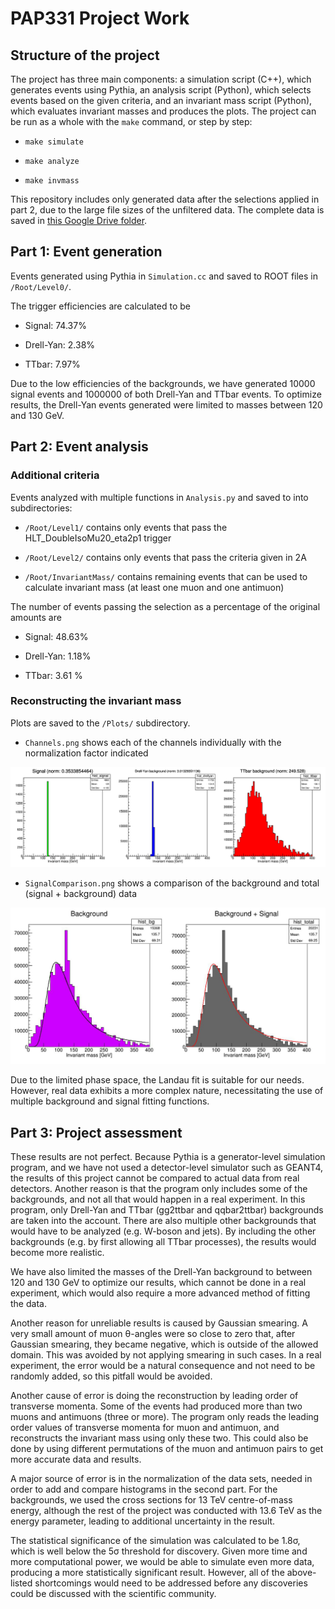 # PAP331 Project Work

## Structure of the project

The project has three main components: a simulation script (C++), which generates events using Pythia, an analysis script (Python), which selects events based on the given criteria, and an invariant mass script (Python), which evaluates invariant masses and produces the plots. The project can be run as a whole with the `make` command, or step by step:

- `make simulate`

- `make analyze`

- `make invmass`

This repository includes only generated data after the selections applied in part 2, due to the large file sizes of the unfiltered data. The complete data is saved in [this Google Drive folder](https://drive.google.com/drive/folders/17lVvOqkQQaxy5lSAAQ9y6Djubq0PacGZ?usp=sharing).

## Part 1: Event generation

Events generated using Pythia in `Simulation.cc` and saved to ROOT files in `/Root/Level0/`.

The trigger efficiencies are calculated to be

- Signal: 74.37%

- Drell-Yan: 2.38%

- TTbar: 7.97%

Due to the low efficiencies of the backgrounds, we have generated 10000 signal events and 1000000 of both Drell-Yan and TTbar events. To optimize results, the Drell-Yan events generated were limited to masses between 120 and 130 GeV.

## Part 2: Event analysis

### Additional criteria

Events analyzed with multiple functions in `Analysis.py` and saved to into subdirectories:

- `/Root/Level1/` contains only events that pass the HLT_DoubleIsoMu20_eta2p1 trigger

- `/Root/Level2/` contains only events that pass the criteria given in 2A

- `/Root/InvariantMass/` contains remaining events that can be used to calculate invariant mass (at least one muon and one antimuon)

The number of events passing the selection as a percentage of the original amounts are

- Signal: 48.63%

- Drell-Yan: 1.18%

- TTbar: 3.61 %

### Reconstructing the invariant mass

Plots are saved to the `/Plots/` subdirectory.

- `Channels.png` shows each of the channels individually with the normalization factor indicated

![Channels](https://github.com/astadnitski/ProjectPAP331/blob/main/Plots/Channels.png?raw=true)

- `SignalComparison.png` shows a comparison of the background and total (signal + background) data

![Signal comparison](https://github.com/astadnitski/ProjectPAP331/blob/main/Plots/SignalComparison.png?raw=true)

Due to the limited phase space, the Landau fit is suitable for our needs. However, real data exhibits a more complex nature, necessitating the use of multiple background and signal fitting functions.

## Part 3: Project assessment

These results are not perfect. Because Pythia is a generator-level simulation program, and we have not used a detector-level simulator such as GEANT4, the results of this project cannot be compared to actual data from real detectors. Another reason is that the program only includes some of the backgrounds, and not all that would happen in a real experiment. In this program, only Drell-Yan and TTbar (gg2ttbar and qqbar2ttbar) backgrounds are taken into the account. There are also multiple other backgrounds that would have to be analyzed (e.g. W-boson and jets). By including the other backgrounds (e.g. by first allowing all TTbar processes), the results would become more realistic.

We have also limited the masses of the Drell-Yan background to between 120 and 130 GeV to optimize our results, which cannot be done in a real experiment, which would also require a more advanced method of fitting the data.

Another reason for unreliable results is caused by Gaussian smearing. A very small amount of muon θ-angles were so close to zero that, after Gaussian smearing, they became negative, which is outside of the allowed domain. This was avoided by not applying smearing in such cases. In a real experiment, the error would be a natural consequence and not need to be randomly added, so this pitfall would be avoided.

Another cause of error is doing the reconstruction by leading order of transverse momenta. Some of the events had produced more than two muons and antimuons (three or more). The program only reads the leading order values of transverse momenta for muon and antimuon, and reconstructs the invariant mass using only these two. This could also be done by using different permutations of the muon and antimuon pairs to get more accurate data and results.

A major source of error is in the normalization of the data sets, needed in order to add and compare histograms in the second part. For the backgrounds, we used the cross sections for 13 TeV centre-of-mass energy, although the rest of the project was conducted with 13.6 TeV as the energy parameter, leading to additional uncertainty in the result.

The statistical significance of the simulation was calculated to be 1.8σ, which is well below the 5σ threshold for discovery. Given more time and more computational power, we would be able to simulate even more data, producing a more statistically significant result. However, all of the above-listed shortcomings would need to be addressed before any discoveries could be discussed with the scientific community.